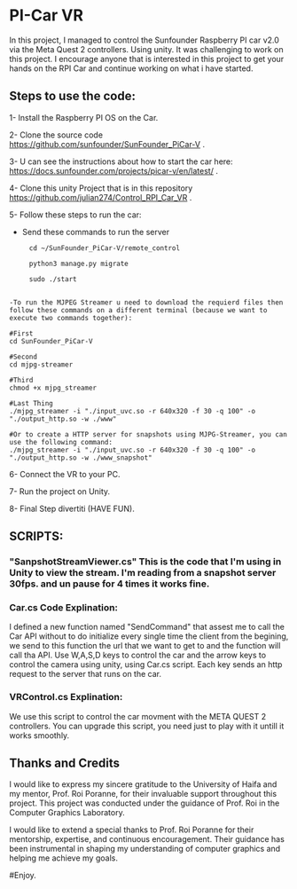 # PI-Car VR

In this project, I managed to control the Sunfounder Raspberry PI car v2.0 via the Meta Quest 2 controllers. Using unity.
It was challenging to work on this project.
I encourage anyone that is interested in this project to get your hands on the RPI Car and continue working on what i have started.

## Steps to use the code: 
1- Install the Raspberry PI OS on the Car.

2- Clone the source code https://github.com/sunfounder/SunFounder_PiCar-V .

3- U can see the instructions about how to start the car here: https://docs.sunfounder.com/projects/picar-v/en/latest/ .

4- Clone this unity Project that is in this repository https://github.com/julian274/Control_RPI_Car_VR .

5- Follow these steps to run the car:
   - Send these commands to run the server 
```
     cd ~/SunFounder_PiCar-V/remote_control

     python3 manage.py migrate

     sudo ./start
          
```
    -To run the MJPEG Streamer u need to download the requierd files then follow these commands on a different terminal (because we want to execute two commands together):
```
#First
cd SunFounder_PiCar-V

#Second
cd mjpg-streamer

#Third
chmod +x mjpg_streamer

#Last Thing
./mjpg_streamer -i "./input_uvc.so -r 640x320 -f 30 -q 100" -o "./output_http.so -w ./www"

#Or to create a HTTP server for snapshots using MJPG-Streamer, you can use the following command:
./mjpg_streamer -i "./input_uvc.so -r 640x320 -f 30 -q 100" -o "./output_http.so -w ./www_snapshot"

```
6- Connect the VR to your PC.

7- Run the project on Unity.

8- Final Step divertiti (HAVE FUN).

## SCRIPTS:

### "SanpshotStreamViewer.cs" This is the code that I'm using in Unity to view the stream. I'm reading from a snapshot server 30fps. and un pause for 4 times it works fine.

### Car.cs Code Explination:

I defined a new function named "SendCommand" that assest me to call the Car API without to do initialize every single time the client from the begining, we send to this function the url that we want to get to and the function will call tha API.
Use W,A,S,D keys to control the car and the arrow keys to control the camera using unity, using Car.cs script.
Each key sends an http request to the server that runs on the car.

### VRControl.cs Explination:

We use this script to control the car movment with the META QUEST 2 controllers.
You can upgrade this script, you need just to play with it untill it works smoothly.
 
## Thanks and Credits

I would like to express my sincere gratitude to the University of Haifa and my mentor, Prof. Roi Poranne, for their invaluable support throughout this project. This project was conducted under the guidance of Prof. Roi in the Computer Graphics Laboratory.

I would like to extend a special thanks to Prof. Roi Poranne for their mentorship, expertise, and continuous encouragement. Their guidance has been instrumental in shaping my understanding of computer graphics and helping me achieve my goals.


 
#Enjoy.

 
